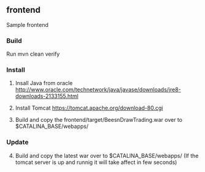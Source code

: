 ## frontend

Sample frontend

### Build

Run mvn clean verify

### Install

1. Insall Java from oracle http://www.oracle.com/technetwork/java/javase/downloads/jre8-downloads-2133155.html

2. Install Tomcat https://tomcat.apache.org/download-80.cgi

3.  Build and copy the frontend/target/BeesnDrawTrading.war over to $CATALINA_BASE/webapps/

### Update

4. Build and copy the latest war over to $CATALINA_BASE/webapps/ (If the tomcat server is up and runnig it will take affect in few seconds)
